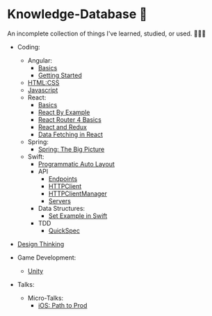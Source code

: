 # Knowledge-Database 🧠
An incomplete collection of things I've learned, studied, or used. 👨🏼‍💻

- Coding:
  - Angular:
    - [Basics](https://github.com/wsaults/Knowledge-Database/tree/master/Coding/Angular/Angular_Basics)
    - [Getting Started](https://github.com/wsaults/Knowledge-Database/tree/master/Coding/Angular/Angular_Getting_Started)
  - [HTML:CSS](https://github.com/wsaults/Knowledge-Database/blob/master/Coding/HTML:CSS/HTML:CSS%20Notes.md)
  - [Javascript](https://github.com/wsaults/Knowledge-Database/blob/master/Coding/Javascript/Javascript%20Notes.md)
  - React:
    - [Basics](https://github.com/wsaults/Knowledge-Database/tree/master/Coding/React/React_Basics)
    - [React By Example](https://github.com/wsaults/Knowledge-Database/tree/master/Coding/React/React_By_Example)
    - [React Router 4 Basics](https://github.com/wsaults/Knowledge-Database/tree/master/Coding/React/React_Router_4_Basics)
    - [React and Redux](https://github.com/wsaults/Knowledge-Database/tree/master/Coding/React/React_and_Redux)
    - [Data Fetching in React](https://github.com/wsaults/Knowledge-Database/tree/master/Coding/React/Data_Fetching_In_React)
  - Spring:
    - [Spring: The Big Picture](https://github.com/wsaults/Knowledge-Database/tree/master/Coding/Spring/Spring_The_Big_Picture)
  - Swift:
    - [Programmatic Auto Layout](https://github.com/wsaults/Knowledge-Database/blob/master/Coding/Swift/Programmatic%20Auto%20Layout.md)
    - API
      - [Endpoints](https://github.com/wsaults/Knowledge-Database/blob/master/Coding/Swift/API/endpoints.md)
      - [HTTPClient](https://github.com/wsaults/Knowledge-Database/blob/master/Coding/Swift/API/httpclient.md)
      - [HTTPClientManager](https://github.com/wsaults/Knowledge-Database/blob/master/Coding/Swift/API/httpclientmanager.md)
      - [Servers](https://github.com/wsaults/Knowledge-Database/blob/master/Coding/Swift/API/servers.md)
    - Data Structures:
      - [Set Example in Swift](https://github.com/wsaults/Knowledge-Database/blob/master/Coding/Swift/Data_Structures/set_example.md)
    - TDD
      - [QuickSpec](https://github.com/wsaults/Knowledge-Database/blob/master/Coding/Swift/TDD/QuickSpec.md)


- [Design Thinking](https://github.com/wsaults/Knowledge-Database/blob/master/Design_Thinking/Design_Thinking.md)
- Game Development:
  - [Unity](https://github.com/wsaults/Knowledge-Database/blob/master/Game_Development/Unity/Game%20Development%20Notes.md)
  
- Talks:
  - Micro-Talks:
    - [iOS: Path to Prod](https://github.com/wsaults/Knowledge-Database/blob/master/Talks/Micro-Talks/iOS:%20Path%20to%20Prod.md)  


